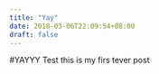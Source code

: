 ```yaml
---
title: "Yay"
date: 2018-03-06T22:09:54+08:00
draft: false
---
```


#YAYYY
Test this is my firs tever post
